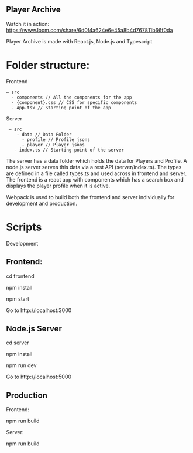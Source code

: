 
## Player Archive

Watch it in action: https://www.loom.com/share/6d0f4a624e6e45a8b4d767811b66f0da

Player Archive is made with React.js, Node.js and Typescript

# Folder structure:
  
  Frontend

    — src    
      - components // All the components for the app
      - {component}.css // CSS for specific components
      - App.tsx // Starting point of the app
    
 Server
 
     — src
	    - data // Data Folder 
          - profile // Profile jsons
          - player // Player jsons
       - index.ts // Starting point of the server

The server has a data folder which holds the data for Players and Profile. A node.js server serves this data via a rest API (server/index.ts).
The types are defined in a file called types.ts and used across in frontend and server.
The frontend is a react app with components which has a search box and displays the player profile when it is active.

Webpack is used to build both the frontend and server individually for development and production.
# Scripts

Development

## Frontend:

cd frontend

npm install

npm start

Go to http://localhost:3000

## Node.js Server

cd server

npm install

npm run dev

Go to http://localhost:5000


## Production


Frontend:

npm run build

Server:

npm run build
